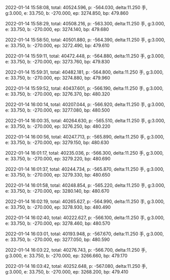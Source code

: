 2022-01-14 15:58:08, total: 40524.596, p: -564.030, delta:11.250 手, g:3.000, e: 33.750, b: -270.000, ep: 3274.850, bp: 479.860

2022-01-14 15:58:29, total: 40508.216, p: -563.300, delta:11.250 手, g:3.000, e: 33.750, b: -270.000, ep: 3274.140, bp: 479.680

2022-01-14 15:58:50, total: 40501.880, p: -564.390, delta:11.250 手, g:3.000, e: 33.750, b: -270.000, ep: 3272.490, bp: 479.610

2022-01-14 15:59:11, total: 40472.448, p: -564.880, delta:11.250 手, g:3.000, e: 33.750, b: -270.000, ep: 3273.760, bp: 479.830

2022-01-14 15:59:31, total: 40482.181, p: -564.800, delta:11.250 手, g:3.000, e: 33.750, b: -270.000, ep: 3274.880, bp: 479.960

2022-01-14 15:59:52, total: 40437.601, p: -566.190, delta:11.250 手, g:3.000, e: 33.750, b: -270.000, ep: 3276.370, bp: 480.320

2022-01-14 16:00:14, total: 40207.044, p: -566.920, delta:11.250 手, g:3.000, e: 33.750, b: -270.000, ep: 3277.080, bp: 480.500

2022-01-14 16:00:35, total: 40264.630, p: -565.510, delta:11.250 手, g:3.000, e: 33.750, b: -270.000, ep: 3276.250, bp: 480.220

2022-01-14 16:00:56, total: 40247.713, p: -565.890, delta:11.250 手, g:3.000, e: 33.750, b: -270.000, ep: 3279.150, bp: 480.630

2022-01-14 16:01:17, total: 40235.036, p: -566.300, delta:11.250 手, g:3.000, e: 33.750, b: -270.000, ep: 3279.220, bp: 480.690

2022-01-14 16:01:37, total: 40244.734, p: -565.870, delta:11.250 手, g:3.000, e: 33.750, b: -270.000, ep: 3279.330, bp: 480.650

2022-01-14 16:01:58, total: 40248.854, p: -565.220, delta:11.250 手, g:3.000, e: 33.750, b: -270.000, ep: 3280.140, bp: 480.670

2022-01-14 16:02:19, total: 40265.627, p: -564.990, delta:11.250 手, g:3.000, e: 33.750, b: -270.000, ep: 3278.930, bp: 480.490

2022-01-14 16:02:40, total: 40222.627, p: -566.100, delta:11.250 手, g:3.000, e: 33.750, b: -270.000, ep: 3278.460, bp: 480.570

2022-01-14 16:03:01, total: 40193.948, p: -567.670, delta:11.250 手, g:3.000, e: 33.750, b: -270.000, ep: 3277.050, bp: 480.590

2022-01-14 16:03:22, total: 40276.743, p: -566.700, delta:11.250 手, g:3.000, e: 33.750, b: -270.000, ep: 3266.660, bp: 479.170

2022-01-14 16:03:42, total: 40252.648, p: -567.080, delta:11.250 手, g:3.000, e: 33.750, b: -270.000, ep: 3268.200, bp: 479.410